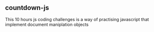 ## countdown-js
This 10 hours js coding challenges is a way of practising javascript that implement document maniplation  objects
